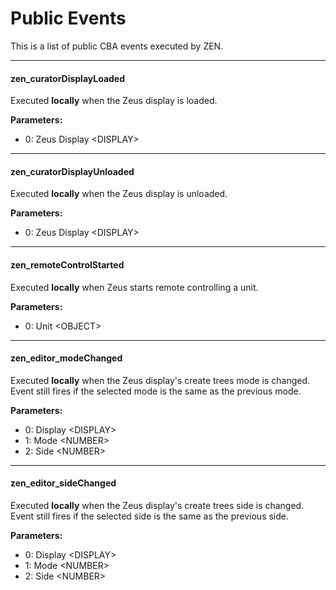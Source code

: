 # Public Events

This is a list of public CBA events executed by ZEN.

---

#### zen_curatorDisplayLoaded

Executed **locally** when the Zeus display is loaded.

**Parameters:**

- 0: Zeus Display &lt;DISPLAY&gt;

---

#### zen_curatorDisplayUnloaded

Executed **locally** when the Zeus display is unloaded.

**Parameters:**

- 0: Zeus Display &lt;DISPLAY&gt;

---

#### zen_remoteControlStarted

Executed **locally** when Zeus starts remote controlling a unit.

**Parameters:**

- 0: Unit &lt;OBJECT&gt;

---

#### zen_editor_modeChanged

Executed **locally** when the Zeus display's create trees mode is changed.
Event still fires if the selected mode is the same as the previous mode.

**Parameters:**

- 0: Display &lt;DISPLAY&gt;
- 1: Mode &lt;NUMBER&gt;
- 2: Side &lt;NUMBER&gt;

---

#### zen_editor_sideChanged

Executed **locally** when the Zeus display's create trees side is changed.
Event still fires if the selected side is the same as the previous side.

**Parameters:**

- 0: Display &lt;DISPLAY&gt;
- 1: Mode &lt;NUMBER&gt;
- 2: Side &lt;NUMBER&gt;
